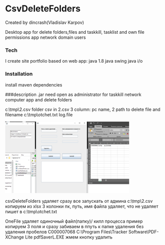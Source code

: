 # CsvDeleteFolders

Created by dincrash(Vladislav Karpov)

Desktop app for delete folders,files and taskkill, tasklist and own file permissions app network domain users

### Tech

I create site portfolio based on web app:
java 1.8
java swing
java i/o

### Installation

install maven dependencies

###description
.jar need open as administrator for taskkill network computer app  and 
delete folders

c:\\tmp\2.csv folder csv
in 2.csv 3 column: pc name, 2 path to delete file
and filename
c:\\tmp\otchet.txt log.file


<img src="2.png" width="400">

csvDeleteFolders удаляет сразу все
запускать от админа
c:\\tmp\2.csv
копируем из xlsx 3 колонки пк, путь, имя файла
удаляет, что не удаляет пишет в c:\\tmp\otchet.txt 

OneFile удаляет одиночный файл(папку)/ килл процесса
пример 
копируем 3 поля и сразу забиваем в ппуть к папке удаления без удаления пробелов
C000007068	C:\Program Files\Tracker Software\PDF-XChange Lite	pdfSaverL.EXE
жмем кнопку удалить
